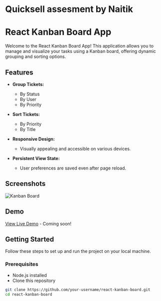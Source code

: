 # Quicksell assesment by Naitik


# React Kanban Board App

Welcome to the React Kanban Board App! This application allows you to manage and visualize your tasks using a Kanban board, offering dynamic grouping and sorting options.

## Features

- **Group Tickets:**
  - By Status
  - By User
  - By Priority

- **Sort Tickets:**
  - By Priority
  - By Title

- **Responsive Design:**
  - Visually appealing and accessible on various devices.

- **Persistent View State:**
  - User preferences are saved even after page reload.

## Screenshots

![Kanban Board](/screenshots/kanban-board.png)

## Demo

[View Live Demo](#) - Coming soon!

## Getting Started

Follow these steps to set up and run the project on your local machine.

### Prerequisites

- Node.js installed
- Clone this repository

```bash
git clone https://github.com/your-username/react-kanban-board.git
cd react-kanban-board
